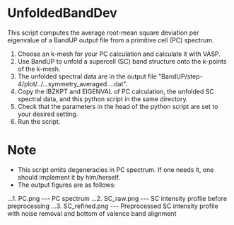 # UnfoldedBandDev
This script computes the average root-mean square deviation per eigenvalue of a BandUP output file from a primitive cell (PC) spectrum.

1. Choose an k-mesh for your PC calculation and calculate it with VASP.
2. Use BandUP to unfold a supercell (SC) band structure onto the k-points of the k-mesh.
3. The unfolded spectral data are in the output file "BandUP/step-4/plot/../...symmetry_averaged....dat".
4. Copy the IBZKPT and EIGENVAL of PC calculation, the unfolded SC spectral data, and this python script in the same directory.
5. Check that the parameters in the head of the python script are set to your desired setting.
6. Run the script.

# Note
* This script omits degeneracies in PC spectrum. If one needs it, one should implement it by him/herself.
* The output figures are as follows:

...1. PC.png --- PC spectrum
...2. SC_raw.png --- SC intensity profile before preprocessing
...3. SC_refined.png --- Preprocessed SC intensity profile with noise removal and bottom of valence band alignment
